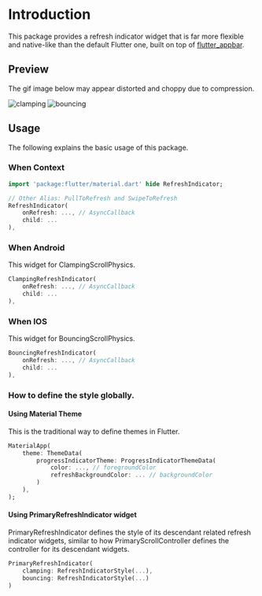 # Introduction
This package provides a refresh indicator widget that is far more flexible and native-like than the default Flutter one, built on top of [flutter_appbar](https://pub.dev/packages/flutter_appbar).

## Preview
The gif image below may appear distorted and choppy due to compression.

![clamping](https://github.com/user-attachments/assets/e890bacd-5d73-49b4-8456-561df282eba1)
![bouncing](https://github.com/user-attachments/assets/e2ff15b8-838a-4e43-babf-dca2f0d22841)

## Usage
The following explains the basic usage of this package.

### When Context
```dart
import 'package:flutter/material.dart' hide RefreshIndicator;

// Other Alias: PullToRefresh and SwipeToRefresh
RefreshIndicator(
    onRefresh: ..., // AsyncCallback
    child: ...
),
```

### When Android
This widget for ClampingScrollPhysics.

```dart
ClampingRefreshIndicator(
    onRefresh: ..., // AsyncCallback
    child: ...
),
```

### When IOS
This widget for BouncingScrollPhysics.

```dart
BouncingRefreshIndicator(
    onRefresh: ..., // AsyncCallback
    child: ...
),
```

### How to define the style globally.

#### Using Material Theme
This is the traditional way to define themes in Flutter.

```dart
MaterialApp(
    theme: ThemeData(
        progressIndicatorTheme: ProgressIndicatorThemeData(
            color: ..., // foregroundColor
            refreshBackgroundColor: ... // backgroundColor
        )
    ),
);
```

#### Using PrimaryRefreshIndicator widget
PrimaryRefreshIndicator defines the style of its descendant related refresh indicator widgets, similar to how PrimaryScrollController defines the controller for its descendant widgets.

```dart
PrimaryRefreshIndicator(
    clamping: RefreshIndicatorStyle(...),
    bouncing: RefreshIndicatorStyle(...)
)
```
